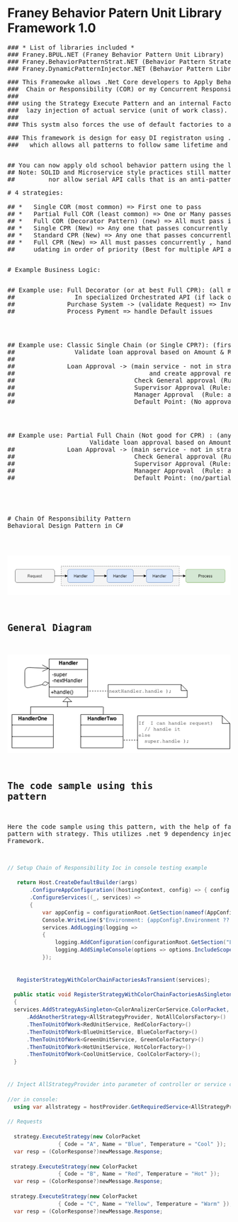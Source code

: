 
# Franey Behavior Patern Unit Library Framework 1.0


 <pre>
### * List of libraries included *
### Franey.BPUL.NET (Franey Behavior Pattern Unit Library) 
### Franey.BehaviorPatternStrat.NET (Behavior Pattern Strategies, Factories, and Unit Services)
### Franey.DynamicPatternInjector.NET (Behavior Pattern Library IOC Injector )
</pre>

<pre>
### This Frameowke allows .Net Core developers to Apply Behavior patterns of
###  Chain or Responsibility (COR) or my Concurrent Responsiblity Pattern (CRP).
### 
### using the Strategy Execute Pattern and an internal Factory Pattern to allow 
###  lazy injection of actual service (unit of work class).
###
### This systm also forces the use of default factories to avoid unmanaged logic in chain or CRP
</pre>

<pre>
### This framework is design for easy DI registraton using .NET Dependency Injection Framework, 
###   which allows all patterns to follow same lifetime and Packet (request record).
 </pre>

<pre>
## You can now apply old school behavior pattern using the latest SOLID and DI designs of current development practices. 
## Note: SOLID and Microservice style practices still matter , and do not allow the chain to be large 
##         nor allow serial API calls that is an anti-pattern.
</pre>



<pre>
# 4 strategies:

## *   Single COR (most common) => First one to pass
## *   Partial Full COR (least common) => One or Many passes to update reponse
## *   Full COR (Decorator Pattern) (new) => All must pass in chain or fails with default
## *   Single CPR (New) => Any one that passes concurrently but hghest priority wins 
## *   Standard CPR (New) => Any one that passes concurrently , handled by locking and udating in order of priority
## *   Full CPR (New) => All must passes concurrently , handled by locking and
##     udating in order of priority (Best for multiple API and Domain DB calls)

</pre>



</pre>

<pre>
# Example Business Logic:

<pre>
## Example use: Full Decorator (or at best Full CPR): (all must pass) , 
##                In specialized Orchestrated API (if lack of CQRS or message broker):
##              Purchase System -> (validate Request) => Inventory check =>   Check payment or funds => 
##              Process Pyment => handle Default issues 
</pre>


<pre>
## Example use: Classic Single Chain (or Single CPR?): (first must pass) In API, 
##                Validate loan approval based on Amount & Role of Approval
##
##              Loan Approval -> (main service - not in strategy)  Request (validate request) 
##                                    and create approval request record => 
##                                Check General approval (Rule: < $500 and approved) => 
##                                Supervisor Approval (Rule: < $5000 and approved) => 
##                                Manager Approval  (Rule: approved and >= $5000) =>
##                                Default Point: (No approval ) send not approved response               
</pre>


<pre>
## Example use: Partial Full Chain (Not good for CPR) : (any or few must pass) In API,
				      Validate loan approval based on Amount & Role of Approval
##              Loan Approval -> (main service - not in strategy)  Request (validate request) & create approval  => 
##                                Check General approval (Rule: < $500 and approved) => 
##                                Supervisor Approval (Rule: < $5000 and approved and last chain passed) => 
##                                Manager Approval  (Rule: approved and >= $5000 by itself) => 
##                                Default Point: (no/partial approval ) send not approved response  
</pre>





<pre>   
# Chain Of Responsibility Pattern
Behavioral Design Pattern in C#
</pre>   

![Chain Of Responsibility Pattern](ChainOfResponsibilityPattern.png)

## General Diagram
![Chain Of Responsibility Pattern](ChainOfResponsibilityPattern_Diagram.png)

## The code sample using this pattern

Here the code sample using this pattern, with the help of factory pattern with strategy.
This utilizes .net 9 dependency injection Ioc Framework.





```cs
// Setup Chain of Responsibility Ioc in console testing example 

   return Host.CreateDefaultBuilder(args)
       .ConfigureAppConfiguration((hostingContext, config) => { config.AddCommandLine(args); })
       .ConfigureServices((_, services) =>
       {
           var appConfig = configurationRoot.GetSection(nameof(AppConfig)).Get<AppConfig>();
           Console.WriteLine($"Environment: {appConfig?.Environment ?? "Local"}");
           services.AddLogging(logging =>
           {
               logging.AddConfiguration(configurationRoot.GetSection("Logging"));
               logging.AddSimpleConsole(options => options.IncludeScopes = true);
           });


   RegisterStrategyWithColorChainFactoriesAsTransient(services);

  public static void RegisterStrategyWithColorChainFactoriesAsSingletonAsync(IServiceCollection services)
  {
  services.AddStrategyAsSingleton<ColorAnalizerCorService.ColorPacket, SingleColorStrategyProvider, NoSingleColorFactory>()
      .AddAnotherStrategy<AllStrategyProvider, NotAllColorsFactory>()
      .ThenToUnitOfWork<RedUnitService, RedColorFactory>()
      .ThenToUnitOfWork<BlueUnitService, BlueColorFactory>()
      .ThenToUnitOfWork<GreenUnitService, GreenColorFactory>()
      .ThenToUnitOfWork<HotUnitService, HotColorFactory>()
      .ThenToUnitOfWork<CoolUnitService, CoolColorFactory>();
  }
 

// Inject AllStrategyProvider into parameter of controller or service calling the strategy

//or in console:
  using var allstrategy = hostProvider.GetRequiredService<AllStrategyProvider>();

// Requests

  strategy.ExecuteStrategy(new ColorPacket
                { Code = "A", Name = "Blue", Temperature = "Cool" });
  var resp = (ColorResponse?)newMessage.Response;

 strategy.ExecuteStrategy(new ColorPacket
                { Code = "B", Name = "Red", Temperature = "Hot" });
  var resp = (ColorResponse?)newMessage.Response;

 strategy.ExecuteStrategy(new ColorPacket
                { Code = "C", Name = "Yellow", Temperature = "Warm" });
  var resp = (ColorResponse?)newMessage.Response;
```
